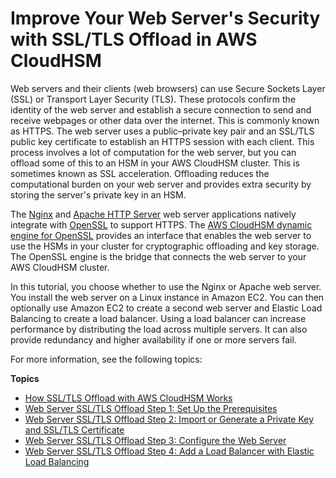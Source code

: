 # Improve Your Web Server's Security with SSL/TLS Offload in AWS CloudHSM<a name="ssl-offload"></a>

Web servers and their clients \(web browsers\) can use Secure Sockets Layer \(SSL\) or Transport Layer Security \(TLS\)\. These protocols confirm the identity of the web server and establish a secure connection to send and receive webpages or other data over the internet\. This is commonly known as HTTPS\. The web server uses a public–private key pair and an SSL/TLS public key certificate to establish an HTTPS session with each client\. This process involves a lot of computation for the web server, but you can offload some of this to an HSM in your AWS CloudHSM cluster\. This is sometimes known as SSL acceleration\. Offloading reduces the computational burden on your web server and provides extra security by storing the server's private key in an HSM\. 

The [Nginx](https://nginx.org/en/) and [Apache HTTP Server](https://httpd.apache.org/) web server applications natively integrate with [OpenSSL](https://www.openssl.org/) to support HTTPS\. The [AWS CloudHSM dynamic engine for OpenSSL](openssl-library.md) provides an interface that enables the web server to use the HSMs in your cluster for cryptographic offloading and key storage\. The OpenSSL engine is the bridge that connects the web server to your AWS CloudHSM cluster\. 

In this tutorial, you choose whether to use the Nginx or Apache web server\. You install the web server on a Linux instance in Amazon EC2\. You can then optionally use Amazon EC2 to create a second web server and Elastic Load Balancing to create a load balancer\. Using a load balancer can increase performance by distributing the load across multiple servers\. It can also provide redundancy and higher availability if one or more servers fail\. 

For more information, see the following topics:

**Topics**
+ [How SSL/TLS Offload with AWS CloudHSM Works](ssl-offload-overview.md)
+ [Web Server SSL/TLS Offload Step 1: Set Up the Prerequisites](ssl-offload-prerequisites.md)
+ [Web Server SSL/TLS Offload Step 2: Import or Generate a Private Key and SSL/TLS Certificate](ssl-offload-import-or-generate-private-key-and-certificate.md)
+ [Web Server SSL/TLS Offload Step 3: Configure the Web Server](ssl-offload-configure-web-server.md)
+ [Web Server SSL/TLS Offload Step 4: Add a Load Balancer with Elastic Load Balancing](ssl-offload-add-load-balancing.md)